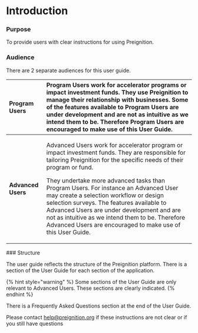 # Introduction

### Purpose <a id="purpose"></a>

To provide users with clear instructions for using Preignition. 

### Audience <a id="audience"></a>

There are 2 separate audiences for this user guide.

<table>
  <thead>
    <tr>
      <th style="text-align:left"><b>Program Users</b>
      </th>
      <th style="text-align:left">Program Users work for accelerator programs or impact investment funds.
        They use Preignition to manage their relationship with businesses. Some
        of the features available to Program Users are under development and are
        not as intuitive as we intend them to be. Therefore Program Users are encouraged
        to make use of this User Guide.</th>
    </tr>
  </thead>
  <tbody>
    <tr>
      <td style="text-align:left"><b>Advanced Users</b>
      </td>
      <td style="text-align:left">
        <p>Advanced Users work for accelerator program or impact investment funds.
          They are responsible for tailoring Preignition for the specific needs of
          their program or fund.</p>
        <p>They undertake more advanced tasks than Program Users. For instance an
          Advanced User may create a selection workflow or design selection surveys.
          The features available to Advanced Users are under development and are
          not as intuitive as we intend them to be. Therefore Advanced Users are
          encouraged to make use of this User Guide.</p>
      </td>
    </tr>
  </tbody>
</table>### Structure <a id="structure"></a>

The user guide reflects the structure of the Preignition platform.  There is a section of the User Guide for each section of the application.  

{% hint style="warning" %}
Some sections of the User Guide are only relevant to Advanced Users.  These sections are clearly indicated.
{% endhint %}

There is a Frequently Asked Questions section at the end of the User Guide.

Please contact help@preignition.org if these instructions are not clear or if you still have questions

